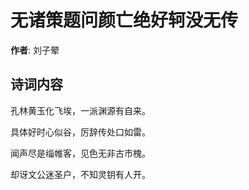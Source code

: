 # 无诸策题问颜亡绝好轲没无传

**作者**: 刘子翚

## 诗词内容

孔林黄玉化飞埃，一派渊源有自来。

具体好时心似谷，厉辞传处口如雷。

闻声尽是缁帷客，见色无非古市槐。

却讶文公迷圣户，不知灵钥有人开。


